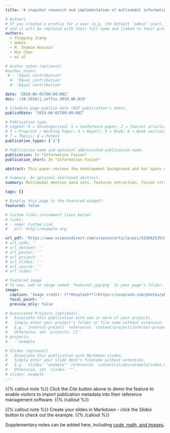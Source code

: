 ```yaml
---
title: 'A snapshot research and implementation of multimodal information fusion for data-driven emotion recognition'

# Authors
# If you created a profile for a user (e.g. the default `admin` user), write the username (folder name) here
# and it will be replaced with their full name and linked to their profile.
authors:
  - Yingying Jiang
  - admin
  - M. Shamim Hossain
  - Min Chen
  - et al

# Author notes (optional)
#author_notes:
 # - 'Equal contribution'
  #- 'Equal contribution'
  #- 'Equal contribution'

date: '2019-06-01T00:00:00Z'
doi: '/10.1016/j.inffus.2019.06.019'

# Schedule page publish date (NOT publication's date).
publishDate: '2019-06-01T00:00:00Z'

# Publication type.
# Legend: 0 = Uncategorized; 1 = Conference paper; 2 = Journal article;
# 3 = Preprint / Working Paper; 4 = Report; 5 = Book; 6 = Book section;
# 7 = Thesis; 8 = Patent
publication_types: ['2']

# Publication name and optional abbreviated publication name.
publication: In *Information Fusion*
publication_short: In *Information Fusion*

abstract: This paper reviews the development background and hot spots of the data-driven multimodal emotion information fusion. Considering the real-time mental health monitoring system, the current development of multimodal emotion data sets, the multimodal features extraction, including the EEG, speech, expression, text features, and multimodal fusion strategies and recognition methods are discussed and summarized in detail. The main objective of this work is to present a clear explanation of the scientific problems and future research directions in the multimodal information fusion for data-driven emotion recognition field.

# Summary. An optional shortened abstract.
summary: Multimodal emotion data sets, features extraction, fusion strategies are discussed.

tags: []

# Display this page in the Featured widget?
featured: false

# Custom links (uncomment lines below)
# links:
# - name: Custom Link
#   url: http://example.org

url_pdf: 'https://www.sciencedirect.com/science/article/pii/S1566253519301381?via%3Dihub'
# url_code: ''
# url_dataset: ''
# url_poster: ''
# url_project: ''
# url_slides: ''
# url_source: ''
# url_video: ''

# Featured image
# To use, add an image named `featured.jpg/png` to your page's folder.
image:
  caption: 'Image credit: [**Unsplash**](https://unsplash.com/photos/pLCdAaMFLTE)'
  focal_point: ''
  preview_only: false

# Associated Projects (optional).
#   Associate this publication with one or more of your projects.
#   Simply enter your project's folder or file name without extension.
#   E.g. `internal-project` references `content/project/internal-project/index.md`.
#   Otherwise, set `projects: []`.
# projects:
#   - example

# Slides (optional).
#   Associate this publication with Markdown slides.
#   Simply enter your slide deck's filename without extension.
#   E.g. `slides: "example"` references `content/slides/example/index.md`.
#   Otherwise, set `slides: ""`.
# slides: example
---
```


{{% callout note %}}
Click the _Cite_ button above to demo the feature to enable visitors to import publication metadata into their reference management software.
{{% /callout %}}

{{% callout note %}}
Create your slides in Markdown - click the _Slides_ button to check out the example.
{{% /callout %}}

Supplementary notes can be added here, including [code, math, and images](https://wowchemy.com/docs/writing-markdown-latex/).
